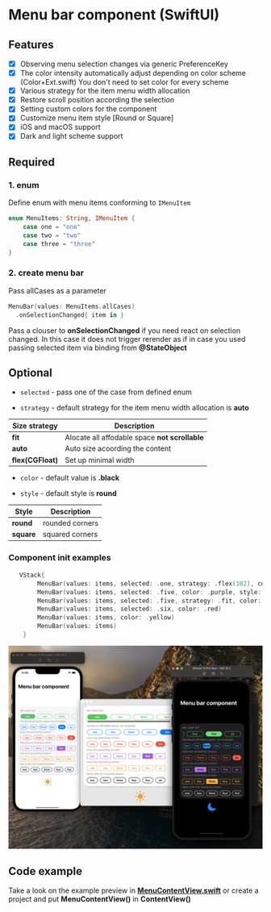 # Menu bar component (SwiftUI)

## Features
- [x] Observing menu selection changes via generic PreferenceKey
- [x] The color intensity automatically adjust depending on color scheme (Color+Ext.swift) You don't need to set color for every scheme
- [x] Various strategy for the item menu width allocation
- [x] Restore scroll position according the selection
- [x] Setting custom colors for the component
- [x] Customize menu item style [Round or Square]
- [x] iOS and macOS support
- [x] Dark and light scheme support

## Required

### 1. enum
Define enum with menu items conforming to ```IMenuItem```

```Swift 
enum MenuItems: String, IMenuItem {
    case one = "one"
    case two = "two"
    case three = "three"
}
```
### 2. create menu bar
Pass allCases as a parameter
```Swift 
MenuBar(values: MenuItems.allCases)
  .onSelectionChanged{ item in }
```

Pass a clouser to **onSelectionChanged** if you need react on selection changed.
In this case it does not trigger rerender as if in case you used passing selected item via binding from **@StateObject**

## Optional

* `selected` - pass one of the case from defined enum

* `strategy` - default strategy for the item menu width allocation is **auto**

| Size strategy | Description |
| --- | --- |
|**fit**| Alocate all affodable space **not scrollable**|
|**auto**| Auto size acoording the content |
|**flex(CGFloat)**| Set up minimal width|

* `color` - default value is **.black**

* `style` - default style is **round**

| Style | Description |
| --- | --- |
|**round**| rounded corners |
|**square**| squared corners |


### Component init examples

```Swift
   VStack{
        MenuBar(values: items, selected: .one, strategy: .flex(102), color: .green)
        MenuBar(values: items, selected: .five, color: .purple, style: .square)
        MenuBar(values: items, selected: .five, strategy: .fit, color: .blue)        
        MenuBar(values: items, selected: .six, color: .red)
        MenuBar(values: items, color: .yellow)
        MenuBar(values: items)
    } 
```
[![click to watch expected UI behavior for the example](https://github.com/The-Igor/d3-menu-bar/blob/main/Sources/img/img.png)](https://youtu.be/PQRkU7yWUrk)

## Code example

Take a look on the example preview in [**MenuContentView.swift**](https://github.com/The-Igor/d3-menu-bar/blob/main/Sources/d3-menu-bar/example/MenuViewExample.swift) or create a project and put **MenuContentView()** in **ContentView()**



